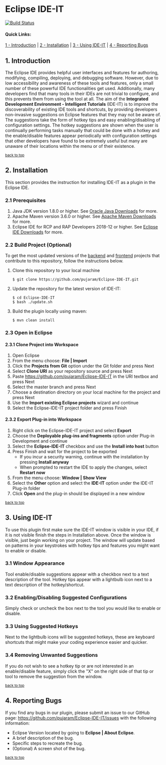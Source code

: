 # Eclipse IDE-IT

[![Build Status](https://travis-ci.org/pujaram/Eclipse-IDE-IT.svg?branch=master)](https://travis-ci.org/pujaram/Eclipse-IDE-IT)

#### Quick Links:
[1 - Introduction](#1-introduction) | [2 - Installation](#2-installation) | [3 - Using IDE-IT](#3-using-ide-it) | [4 - Reporting Bugs](#4-reporting-bugs)


## 1. Introduction

The Eclipse IDE provides helpful user interfaces and features for authoring, modifying, compiling, deploying, and debugging software. However, due to low accessibility and awareness of these tools and features, only a small number of these powerful IDE functionalities get used. Additionally, many developers find that many tools in their IDEs are not trivial to configure, and this prevents them from using the tool at all. The aim of the **Integrated Development Environment - Intelligent Tutorials** (IDE-IT) is to improve the discoverability of existing IDE tools and shortcuts, by providing developers non-invasive suggestions on Eclipse features that they may not be aware of. The suggestions take the form of hotkey tips and easy enabling/disabling of configuration settings. The hotkey suggestions are shown when the user is continually performing tasks manually that could be done with a hotkey and the enable/disable features appear periodically with configuration settings that other developers have found to be extremely useful but many are unaware of their locations within the menu or of their existence.

<sup>[back to top](#eclipse-ide-it)</sup>

## 2. Installation

This section provides the instruction for installing IDE-IT as a plugin in the Eclipse IDE.

### 2.1 Prerequisites

1. Java JDK version 1.8.0 or higher. See [Oracle Java Downloads](https://www.oracle.com/technetwork/java/javase/downloads/index.html) for more.
2. Apache Maven version 3.6.0 or higher. See [Apache Maven Downloads](https://maven.apache.org/download.cgi) for more.
3. Eclipse IDE for RCP and RAP Developers 2018-12 or higher. See [Eclipse IDE Downloads](https://www.eclipse.org/downloads/packages/release/2018-12/r/eclipse-ide-rcp-and-rap-developers) for more.

### 2.2 Build Project (Optional)

To get the most updated versions of the [backend](https://github.com/DavidThien/IDE-IT) and [frontend](https://github.com/AlyssaRicketts/IDE-IT-Frontend) projects that contribute to this repository, follow the instructions below.

1. Clone this repository to your local machine

    ```
    $ git clone https://github.com/pujaram/Eclipse-IDE-IT.git
    ```

2. Update the repository for the latest version of IDE-IT:

    ```
    $ cd Eclipse-IDE-IT
    $ bash ./update.sh    
    ```

3. Build the plugin locally using maven:

    ```
    $ mvn clean install
    ```

### 2.3 Open in Eclipse

#### 2.3.1 Clone Project into Workspace

1. Open Eclipse
2. From the menu choose: **File | Import**
3. Click the **Projects from Git** option under the Git folder and press Next
4. Select **Clone URI** as your repository source and press Next
5. Paste https://github.com/pujaram/Eclipse-IDE-IT in the URI textbox and press Next
6. Select the master branch and press Next
7. Choose a destination directory on your local machine for the project and press Next
8. Use the **Import existing Eclipse projects** wizard and continue
9. Select the Eclipse-IDE-IT project folder and press Finish

#### 2.3.2 Export Plug-in into Workspace
1. Right click on the Eclipse-IDE-IT project and select **Export**
2. Choose the **Deployable plug-ins and fragments** option under Plug-in Development and continue
3. Select the **Eclipse-IDE-IT** checkbox and use the **Install into host** button
4. Press Finish and wait for the project to be exported
    * If you incur a security warning, continue with the installation by pressing **Install anyway**
    * When prompted to restart the IDE to apply the changes, select **Restart now**
5. From the menu choose: **Window | Show View**
6. Select the **Other** option and select the **IDE-IT** option under the IDE-IT Plug-in folder
7. Click **Open** and the plug-in should be displayed in a new window


<sup>[back to top](#eclipse-ide-it)</sup>

## 3. Using IDE-IT

To use this plugin first make sure the IDE-IT window is visible in your IDE, if it is not visible finish the steps in Installation above. Once the window is visible, just begin working on your project. The window will update based on patterns in your keystrokes with hotkey tips and features you might want to enable or disable.

### 3.1 Window Appearance    

Tool enable/disable suggestions appear with a checkbox next to a text description of the tool. Hotkey tips appear with a lightbulb icon next to a text description of the hotkey/shortcut.

### 3.2 Enabling/Disabling Suggested Configurations

Simply check or uncheck the box next to the tool you would like to enable or disable.

### 3.3 Using Suggested Hotkeys

Next to the lightbulb icons will be suggested hotkeys, these are keyboard shortcuts that might make your coding experience easier and quicker.

### 3.4 Removing Unwanted Suggestions

If you do not wish to see a hotkey tip or are not interested in an enable/disable feature, simply click the "X" on the right side of that tip or tool to remove the suggestion from the window.

<sup>[back to top](#eclipse-ide-it)</sup>

## 4. Reporting Bugs

If you find any bugs in our plugin, please submit an issue to our GitHub page: https://github.com/pujaram/Eclipse-IDE-IT/issues with the following information:

- Eclipse Version located by going to **Eclipse | About Eclipse**.
- A brief description of the bug.
- Specific steps to recreate the bug.
- (Optional) A screen shot of the bug.

<sup>[back to top](#eclipse-ide-it)</sup>

